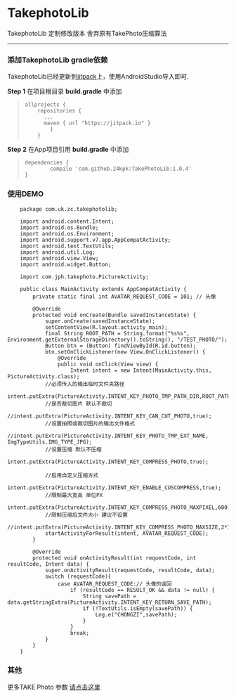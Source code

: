 # TakephotoLib #
TakephotoLib 定制修改版本
舍弃原有TakePhoto压缩算法 


----------

### 添加TakephotoLib gradle依赖 ###

TakephotoLib已经更新到[jitpack](https://jitpack.io/)上，使用AndroidStudio导入即可.

**Step 1** 在项目根目录 <B>build.gradle</B> 中添加
>     allprojects {
>         repositories {
>     	    ...
>     	    maven { url "https://jitpack.io" }
>             }
>         }

**Step 2** 在App项目引用 <B>build.gradle</B> 中添加
>     dependencies {
>             compile 'com.github.24kpk:TakePhotoLib:1.0.4'
>     }



### 使用DEMO ###
		package com.uk.zc.takephotolib;
		
		import android.content.Intent;
		import android.os.Bundle;
		import android.os.Environment;
		import android.support.v7.app.AppCompatActivity;
		import android.text.TextUtils;
		import android.util.Log;
		import android.view.View;
		import android.widget.Button;
		
		import com.jph.takephoto.PictureActivity;
		
		public class MainActivity extends AppCompatActivity {
		    private static final int AVATAR_REQUEST_CODE = 101; // 头像
		
		    @Override
		    protected void onCreate(Bundle savedInstanceState) {
		        super.onCreate(savedInstanceState);
		        setContentView(R.layout.activity_main);
		        final String ROOT_PATH = String.format("%s%s", Environment.getExternalStorageDirectory().toString(), "/TEST_PHOTO/");
		        Button btn = (Button) findViewById(R.id.button);
		        btn.setOnClickListener(new View.OnClickListener() {
		            @Override
		            public void onClick(View view) {
		                Intent intent = new Intent(MainActivity.this, PictureActivity.class);
                //必须传入的输出临时文件夹路径
                intent.putExtra(PictureActivity.INTENT_KEY_PHOTO_TMP_PATH_DIR,ROOT_PATH+"/tmp/");
                //是否裁切图片 默认不裁切
				//intent.putExtra(PictureActivity.INTENT_KEY_CAN_CUT_PHOTO,true);
                //设置拍照或裁切图片的输出文件格式
				//intent.putExtra(PictureActivity.INTENT_KEY_PHOTO_TMP_EXT_NAME, ImgTypeUtils.IMG_TYPE_JPG);
                //设置压缩 默认不压缩
                intent.putExtra(PictureActivity.INTENT_KEY_COMPRESS_PHOTO,true);

                //启用自定义压缩方式
                intent.putExtra(PictureActivity.INTENT_KEY_ENABLE_CUSCOMPRESS,true);
                //限制最大宽高 单位PX
                intent.putExtra(PictureActivity.INTENT_KEY_COMPRESS_PHOTO_MAXPIXEL,600);
                //限制压缩后文件大小 建议不设置
                //intent.putExtra(PictureActivity.INTENT_KEY_COMPRESS_PHOTO_MAXSIZE,2*1024);
                startActivityForResult(intent, AVATAR_REQUEST_CODE);
		    }
		
		    @Override
		    protected void onActivityResult(int requestCode, int resultCode, Intent data) {
		        super.onActivityResult(requestCode, resultCode, data);
		        switch (requestCode){
		            case AVATAR_REQUEST_CODE:// 头像的返回
		                if (resultCode == RESULT_OK && data != null) {
		                    String savePath = data.getStringExtra(PictureActivity.INTENT_KEY_RETURN_SAVE_PATH);
		                    if (!TextUtils.isEmpty(savePath)) {
		                        Log.e("CHONGZI",savePath);
		                    }
		                }
		                break;
		        }
		    }
		}
### 其他 ###
更多TAKE Photo 参数 [请点击这里](https://github.com/crazycodeboy/TakePhoto)
